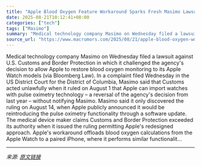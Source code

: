 ```yaml
---
title: "Apple Blood Oxygen Feature Workaround Sparks Fresh Masimo Lawsuit"
date: 2025-08-21T10:12:41+08:00
categories: ["tech"]
tags: ["Masimo"]
summary: "Medical technology company Masimo on Wednesday filed a lawsuit against U.S. Customs and Border Protection in which it challenged the agency's decision to allow Apple to restore blood oxygen monitoring"
source_url: "https://www.macrumors.com/2025/08/21/apple-blood-oxygen-workaround-new-lawsuit/"
---
```


Medical technology company Masimo on Wednesday filed a lawsuit against U.S. Customs and Border Protection in which it challenged the agency's decision to allow Apple to restore blood oxygen monitoring to its Apple Watch models (via Bloomberg Law). In a complaint filed Wednesday in the US District Court for the District of Columbia, Masimo said that Customs acted unlawfully when it ruled on August 1 that Apple can import watches with pulse oximetry technology – a reversal of the agency's decision from last year – without notifying Masimo. Masimo said it only discovered the ruling on August 14, when Apple publicly announced it would be reintroducing the pulse oximetry functionality through a software update. The medical device maker claims Customs and Border Protection exceeded its authority when it issued the ruling permitting Apple's redesigned approach. Apple's workaround offloads blood oxygen calculations from the Apple Watch to a paired iPhone, where it performs similar functionalit...

---

*来源: [原文链接](https://www.macrumors.com/2025/08/21/apple-blood-oxygen-workaround-new-lawsuit/)*
